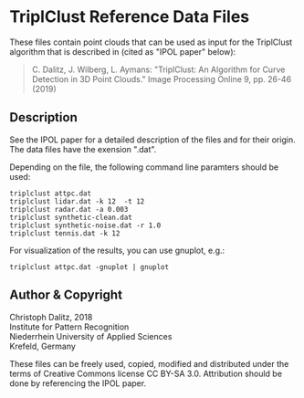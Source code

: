 TriplClust Reference Data Files
===============================

These files contain point clouds that can be used as input for the
TriplClust algorithm that is described in (cited as "IPOL paper" below):

> C. Dalitz, J. Wilberg, L. Aymans: "TriplClust: An Algorithm
> for Curve Detection in 3D Point Clouds."
> Image Processing Online 9, pp. 26-46 (2019)


Description
-----------

See the IPOL paper for a detailed description of the files and for
their origin. The data files have the exension ".dat".

Depending on the file, the following command line paramters should
be used:

    triplclust attpc.dat
    triplclust lidar.dat -k 12  -t 12
    triplclust radar.dat -a 0.003
    triplclust synthetic-clean.dat
    triplclust synthetic-noise.dat -r 1.0
    triplclust tennis.dat -k 12

For visualization of the results, you can use gnuplot, e.g.:

    triplclust attpc.dat -gnuplot | gnuplot


Author & Copyright
------------------

Christoph Dalitz, 2018  
Institute for Pattern Recognition  
Niederrhein University of Applied Sciences  
Krefeld, Germany

These files can be freely used, copied, modified and distributed under
the terms of Creative Commons license CC BY-SA 3.0. Attribution should be
done by referencing the IPOL paper.


